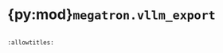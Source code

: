 # {py:mod}`megatron.vllm_export`

```{py:module} megatron.vllm_export
```

```{autodoc2-docstring} megatron.vllm_export
:allowtitles:
```

